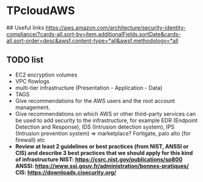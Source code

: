 # TPcloudAWS

## Useful links
https://aws.amazon.com/architecture/security-identity-compliance/?cards-all.sort-by=item.additionalFields.sortDate&cards-all.sort-order=desc&awsf.content-type=*all&awsf.methodology=*all

## TODO list
- EC2 encryption volumes
- VPC flowlogs
- multi-tier infrastructure (Presentation - Application - Data)
- TAGS
- Give recommendations for the AWS users and the root account management.
- Give recommendations on which AWS or other third-party services can be used to add
  security to the infrastructure, for example EDR (Endpoint Detection and Response), IDS
  (Intrusion detection system), IPS (Intrusion prevention system) => marketplace? Fortigate, palo alto (for firewall) etc
- **Review at least 2 guidelines or best practices (from NIST, ANSSI or CIS) and
  describe 3 best practices that we should apply for this kind of infrastructure
  NIST: https://csrc.nist.gov/publications/sp800
  ANSSI: https://www.ssi.gouv.fr/administration/bonnes-pratiques/
  CIS: https://downloads.cisecurity.org/**
